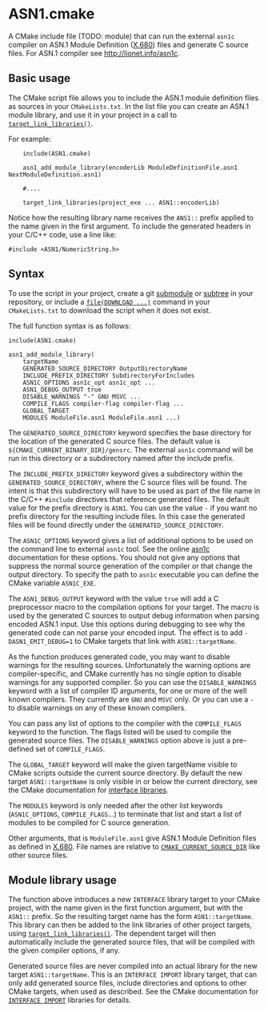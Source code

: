 # ASN1.cmake

A CMake include file (TODO: module) that can run the external `asn1c` compiler on ASN.1 Module Definition ([X.680](https://www.itu.int/rec/dologin_pub.asp?lang=e&id=T-REC-X.680-201508-I!!PDF-E&type=items)) files and generate C source files. For ASN.1 compiler see <http://lionet.info/asn1c>.

## Basic usage
The CMake script file allows you to include the ASN.1 module definition files as sources in your `CMakeLists.txt`. In the list file you can create an ASN.1 module library, and use it in your project in a call to [`target_link_libraries()`](https://cmake.org/cmake/help/latest/command/target_link_libraries.html).

For example:
```
    include(ASN1.cmake)

    asn1_add_module_library(encoderLib ModuleDefinitionFile.asn1 NextModuleDefinition.asn1)

    #....

    target_link_libraries(project_exe ... ASN1::encoderLib)
```

Notice how the resulting library name receives the `ANS1::` prefix applied to the name given in the first argument. To include the generated headers in your C/C++ code, use a line like:
```
#include <ASN1/NumericString.h>
```

## Syntax
To use the script in your project, create a git [submodule](https://git-scm.com/book/en/v2/Git-Tools-Submodules) or [subtree](https://github.com/git/git/blob/master/contrib/subtree/git-subtree.txt) in your repository, or include a [`file(DOWNLOAD ...)`](https://cmake.org/cmake/help/latest/command/file.html#download) command in your `CMakeLists.txt` to download the script when it does not exist.

The full function syntax is as follows:
```
include(ASN1.cmake)

asn1_add_module_library(
	targetName
	GENERATED_SOURCE_DIRECTORY OutputDirectoryName
	INCLUDE_PREFIX_DIRECTORY SubdirectoryForIncludes
	ASN1C_OPTIONS asn1c_opt asn1c_opt ...
	ASN1_DEBUG_OUTPUT true
	DISABLE_WARNINGS "-" GNU MSVC ...
	COMPILE_FLAGS compiler-flag compiler-flag ...
	GLOBAL_TARGET
	MODULES ModuleFile.asn1 ModuleFile.asn1 ...)
```

The `GENERATED_SOURCE_DIRECTORY` keyword specifies the base directory for the location of the generated C source files. The default value is `${CMAKE_CURRENT_BINARY_DIR}/gensrc`. The external `asn1c` command will be run in this directory or a subdirectory named after the include prefix.

The `INCLUDE_PREFIX_DIRECTORY` keyword gives a subdirectory within the `GENERATED_SOURCE_DIRECTORY`, where the C source files will be found.  The intent is that this subdirectory will have to be used as part of the file name in the C/C++ `#include` directives that reference generated files. The default value for the prefix directory is `ASN1`. You can use the value `-` if you want no prefix directory for the resulting include files. In this case the generated files will be found directly under the `GENERATED_SOURCE_DIRECTORY`.

The `ASN1C_OPTIONS` keyword gives a list of additional options to be used on the command line to external `asn1c` tool. See the online [asn1c](http://lionet.info/asn1c) documentation for these options. You should not give any options that suppress the normal source generation of the compiler or that change the output directory. To specify the path to `asn1c` executable you can define the CMake variable `ASN1C_EXE`.

The `ASN1_DEBUG_OUTPUT` keyword with the value `true` will add a C preprocessor macro to the compilation options for your target. The macro is used by the generated C sources to output debug information when parsing encoded ASN.1 input. Use this options during debugging to see why the generated code can not parse your encoded input. The effect is to add `-DASN1_EMIT_DEBUG=1` to CMake targets that link with `ASN1::targetName`.

As the function produces generated code, you may want to disable warnings for the resulting sources. Unfortunately the warning options are compiler-specific, and CMake currently has no single option to disable warnings for any supported compiler.  So you can use the `DISABLE_WARNINGS` keyword with a list of compiler ID arguments, for one or more of the well known compilers. They currently are `GNU` and `MSVC` only. Or you can use a `-` to disable warnings on any of these known compilers.

You can pass any list of options to the compiler with the `COMPILE_FLAGS` keyword to the function. The flags listed will be used to compile the generated source files. The `DISABLE_WARNINGS` option above is just a pre-defined set of `COMPILE_FLAGS`.

The `GLOBAL_TARGET` keyword will make the given targetName visible to CMake scripts outside the current source directory. By default the new target `ASN1::targetName` is only visible in or below the current directory, see the CMake documentation for [interface libraries](https://cmake.org/cmake/help/latest/command/add_library.html#id6).

The `MODULES` keyword is only needed after the other list keywords (`ASN1C_OPTIONS`, `COMPILE_FLAGS`...) to terminate that list and start a list of modules to be compiled for C source generation.

Other arguments, that is `ModuleFile.asn1` give ASN.1 Module Definition files as defined in [X.680](https://www.itu.int/rec/dologin_pub.asp?lang=e&id=T-REC-X.680-201508-I!!PDF-E&type=items). File names are relative to [`CMAKE_CURRENT_SOURCE_DIR`](https://cmake.org/cmake/help/latest/variable/CMAKE_CURRENT_SOURCE_DIR.html) like other source files.

## Module library usage
The function above introduces a new `INTERFACE` library target to your CMake project, with the name given in the first function argument, but with the `ASN1::` prefix. So the resulting target name has the form `ASN1::targetName`. This library can then be added to the link libraries of other project targets, using [`target_link_libraries()`](https://cmake.org/cmake/help/latest/command/target_link_libraries.html). The dependent target will then automatically include the generated source files, that will be compiled with the given compiler options, if any.

Generated source files are never compiled into an actual library for the new target `ASN1::targetName`. This is an `INTERFACE IMPORT` library target, that can only add generated source files, include directories and options to other CMake targets, when used as described. See the CMake documentation for [`INTERFACE IMPORT`](https://cmake.org/cmake/help/latest/command/add_library.html#id6) libraries for details.
